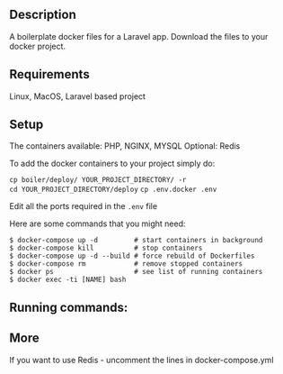 ## Description
A boilerplate docker files for a Laravel app. 
Download the files to your docker project. 

## Requirements 
Linux, MacOS, Laravel based project

## Setup
The containers available: 
PHP, NGINX, MYSQL
Optional: Redis

To add the docker containers to your project simply do: 

`cp boiler/deploy/ YOUR_PROJECT_DIRECTORY/ -r`  
`cd YOUR_PROJECT_DIRECTORY/deploy`
`cp .env.docker .env`

Edit all the ports required in the `.env` file

Here are some commands that you might need: 
```
$ docker-compose up -d         # start containers in background
$ docker-compose kill          # stop containers
$ docker-compose up -d --build # force rebuild of Dockerfiles
$ docker-compose rm            # remove stopped containers
$ docker ps                    # see list of running containers
$ docker exec -ti [NAME] bash
```


## Running commands: 


## More
If you want to use Redis - uncomment the lines in docker-compose.yml

